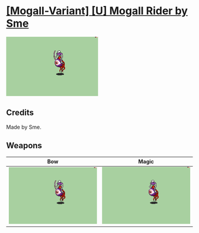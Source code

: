 # [\[Mogall-Variant\] \[U\] Mogall Rider by Sme](./)
 

<img src="./5.%20Bow/Bow_000.png" alt="[Mogall-Variant] [U] Mogall Rider by Sme standing" />

## Credits

Made by Sme.

## Weapons
 

|Bow |Magic |
|  :---: | :---: |
| <img alt="Bow animation" src="./5.%20Bow/Bow.gif" /> | <img alt="Magic animation" src="./6.%20Magic/Magic.gif" /> |
